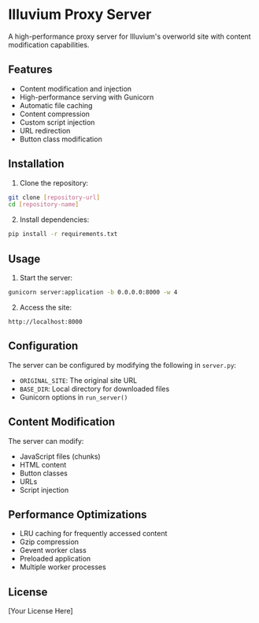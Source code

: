 # Illuvium Proxy Server

A high-performance proxy server for Illuvium's overworld site with content modification capabilities.

## Features

- Content modification and injection
- High-performance serving with Gunicorn
- Automatic file caching
- Content compression
- Custom script injection
- URL redirection
- Button class modification

## Installation

1. Clone the repository:
```bash
git clone [repository-url]
cd [repository-name]
```

2. Install dependencies:
```bash
pip install -r requirements.txt
```

## Usage

1. Start the server:
```bash
gunicorn server:application -b 0.0.0.0:8000 -w 4
```

2. Access the site:
```
http://localhost:8000
```

## Configuration

The server can be configured by modifying the following in `server.py`:

- `ORIGINAL_SITE`: The original site URL
- `BASE_DIR`: Local directory for downloaded files
- Gunicorn options in `run_server()`

## Content Modification

The server can modify:
- JavaScript files (chunks)
- HTML content
- Button classes
- URLs
- Script injection

## Performance Optimizations

- LRU caching for frequently accessed content
- Gzip compression
- Gevent worker class
- Preloaded application
- Multiple worker processes

## License

[Your License Here] 